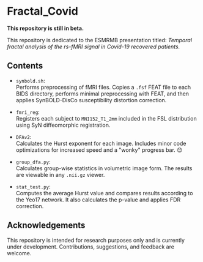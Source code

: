 # Fractal_Covid

**This repository is still in beta.**

This repository is dedicated to the ESMRMB presentation titled: *Temporal fractal analysis of the rs-fMRI signal in Covid-19 recovered patients.*

## Contents

- `synbold.sh`:  
  Performs preprocessing of fMRI files. Copies a `.fsf` FEAT file to each BIDS directory, performs minimal preprocessing with FEAT, and then applies SynBOLD-DisCo susceptibility distortion correction.

- `fmri_reg`:  
  Registers each subject to `MNI152_T1_2mm` included in the FSL distribution using SyN diffeomorphic registration.

- `DFAv2`:  
  Calculates the Hurst exponent for each image. Includes minor code optimizations for increased speed and a "wonky" progress bar. 😊

- `group_dfa.py`:  
  Calculates group-wise statistics in volumetric image form. The results are viewable in any `.nii.gz` viewer.

- `stat_test.py`:  
  Computes the average Hurst value and compares results according to the Yeo17 network. It also calculates the p-value and applies FDR correction.

## Acknowledgements

This repository is intended for research purposes only and is currently under development. Contributions, suggestions, and feedback are welcome.
